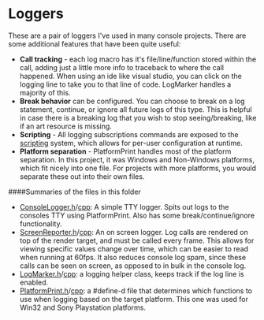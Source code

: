 # Loggers

These are a pair of loggers I've used in many console projects. There are some additional features that have been quite useful:

* __Call tracking__ - each log macro has it's file/line/function stored within the call, adding just a little more info to traceback to where the call happened.  When using an ide like visual studio, you can click on the logging line to take you to that line of code.  LogMarker handles a majority of this.
* __Break behavior__ can be configured.  You can choose to break on a log statement, continue, or ignore all future logs of this type.  This is helpful in case there is a breaking log that you wish to stop seeing/breaking, like if an art resource is missing.
* __Scripting__ - All logging subscriptions commands are exposed to the [scripting](/Scripting) system, which allows for per-user configuration at runtime.
* __Platform separation__ - PlatformPrint handles most of the platform separation.  In this project, it was Windows and Non-Windows platforms, which fit nicely into one file.  For projects with more platforms, you would separate these out into their own files. 

####Summaries of the files in this folder

* [ConsoleLogger.h](ConsoleLogger.h)/[cpp](ConsoleLogger.cpp): A simple TTY logger.  Spits out logs to the consoles TTY using PlatformPrint.  Also has some break/continue/ignore functionality. 
* [ScreenReporter.h](ScreenReporter.h)/[cpp](ScreenReporter.cpp): An on screen logger.  Log calls are rendered on top of the render target, and must be called every frame.  This allows for viewing specific values change over time, which can be easier to read when running at 60fps.  It also reduces console log spam, since these calls can be seen on screen, as opposed to in bulk in the console log.
* [LogMarker.h](LogMarker.h)/[cpp](LogMarker.cpp): a logging helper class, keeps track if the log line is enabled.
* [PlatformPrint.h](PlatformPrint.h)/[cpp](PlatformPrint.cpp): a #define-d file that determines which functions to use when logging based on the target platform.  This one was used for Win32 and Sony Playstation platforms.


